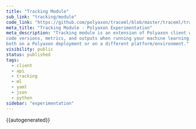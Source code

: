 ```yaml
---
title: "Tracking Module"
sub_link: "tracking/module"
code_link: "https://github.com/polyaxon/traceml/blob/master/traceml/traceml/tracking/__init__.py"
meta_title: "Tracking Module - Polyaxon Experimentation"
meta_description: "Tracking module is an extension of Polyaxon client with tracking capabilities for logging parameters,
code versions, metrics, and outputs when running your machine learning code,
both on a Polyaxon deployment or on a different platform/environment."
visibility: public
status: published
tags:
  - client
  - api
  - tracking
  - ml
  - yaml
  - json
  - python
sidebar: "experimentation"
---
```


{{autogenerated}}
